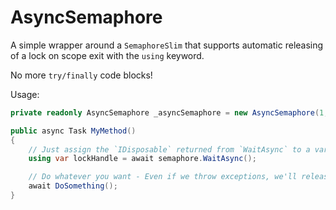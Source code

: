 # AsyncSemaphore

A simple wrapper around a `SemaphoreSlim` that supports automatic releasing of a lock on scope exit with the `using` keyword.

No more `try/finally` code blocks!

Usage:

```csharp
private readonly AsyncSemaphore _asyncSemaphore = new AsyncSemaphore(1, 1);

public async Task MyMethod()
{
    // Just assign the `IDisposable` returned from `WaitAsync` to a variable and use the using statement with it
    using var lockHandle = await semaphore.WaitAsync();

    // Do whatever you want - Even if we throw exceptions, we'll release the semaphore once we leave this method's scope
    await DoSomething();
}
```